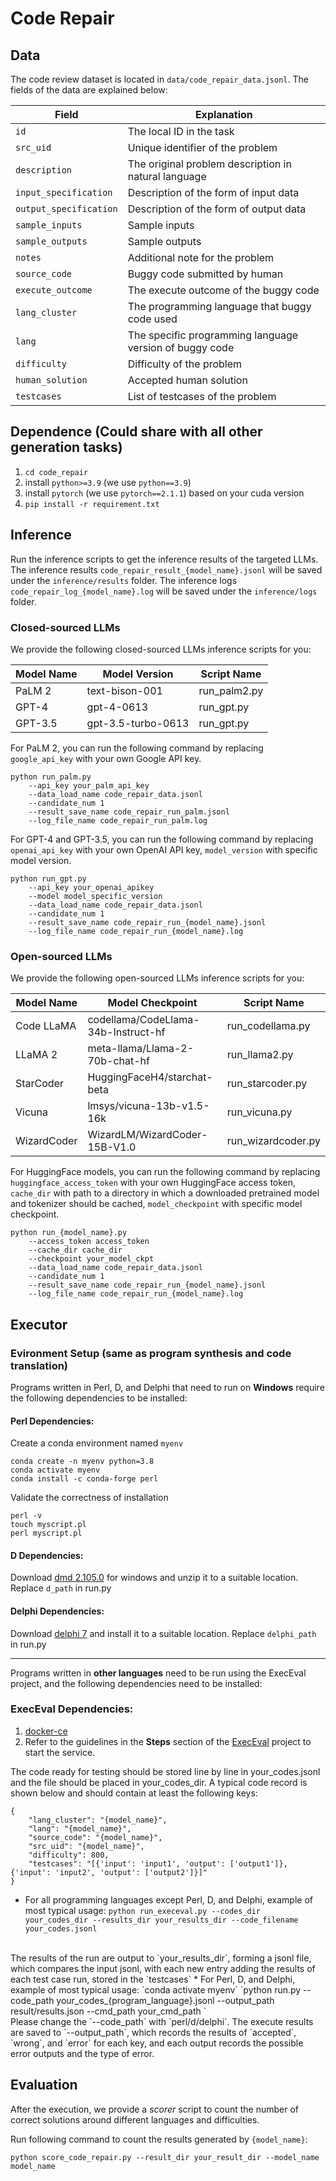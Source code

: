 # Code Repair

## Data
The code review dataset is located in `data/code_repair_data.jsonl`. The fields of the data are explained below:

| Field                	   | Explanation                                          	             |
|--------------------------|--------------------------------------------------------------------|
| `id`                   	 | The local ID in the task                             	             |
| `src_uid`              	 | Unique identifier of the problem                     	             |
| `description`          	 | The original problem description in natural language 	             |
| `input_specification`  	 | Description of the form of input data                	             |
| `output_specification` 	 | Description of the form of output data               	             |
| `sample_inputs`        	 | Sample inputs                                        	             |
| `sample_outputs`       	 | Sample outputs                                       	             |
| `notes`                	 | Additional note for the problem                              	     |
| `source_code`            | Buggy code submitted by human                                      |
| `execute_outcome`         | The execute outcome of the buggy code                              |
| `lang_cluster`         	 | The programming language that buggy code used                    	 |
| `lang`                   | The specific programming language version of buggy code            |
| `difficulty`           	 | Difficulty of the problem                            	             |
| `human_solution`       	 | Accepted human solution                              	             |
| `testcases`            	 | List of testcases of the problem           	                       |

 

## Dependence (Could share with all other generation tasks)
1. `cd code_repair`
2. install `python>=3.9` (we use `python==3.9`)
3. install `pytorch` (we use `pytorch==2.1.1`) based on your cuda version
4. `pip install -r requirement.txt`


## Inference
Run the inference scripts to get the inference results of the targeted LLMs. The inference results `code_repair_result_{model_name}.jsonl` will be saved under the `inference/results` folder. The inference logs `code_repair_log_{model_name}.log` will be saved under the `inference/logs` folder.

### Closed-sourced LLMs

We provide the following closed-sourced LLMs inference scripts for you:


| Model Name | Model Version      | Script Name  |
| ---------- | ------------------ | ------------ |
| PaLM 2     | text-bison-001     | run_palm2.py |
| GPT-4      | gpt-4-0613         | run_gpt.py   |
| GPT-3.5    | gpt-3.5-turbo-0613 | run_gpt.py   |

For PaLM 2, you can run the following command by replacing `google_api_key` with your own Google API key. 

```angular2html
python run_palm.py 
    --api_key your_palm_api_key
    --data_load_name code_repair_data.jsonl
    --candidate_num 1
    --result_save_name code_repair_run_palm.jsonl
    --log_file_name code_repair_run_palm.log
```

For GPT-4 and GPT-3.5, you can run the following command by replacing `openai_api_key` with your own OpenAI API key, `model_version` with specific model version.

```angular2html
python run_gpt.py
    --api_key your_openai_apikey
    --model model_specific_version
    --data_load_name code_repair_data.jsonl
    --candidate_num 1
    --result_save_name code_repair_run_{model_name}.jsonl
    --log_file_name code_repair_run_{model_name}.log
```


### Open-sourced LLMs

We provide the following open-sourced LLMs inference scripts for you:


| Model Name  | Model Checkpoint                    | Script Name        |
| ----------- | ----------------------------------- | ------------------ |
| Code LLaMA  | codellama/CodeLlama-34b-Instruct-hf | run_codellama.py   |
| LLaMA 2     | meta-llama/Llama-2-70b-chat-hf      | run_llama2.py      |
| StarCoder   | HuggingFaceH4/starchat-beta         | run_starcoder.py   |
| Vicuna      | lmsys/vicuna-13b-v1.5-16k           | run_vicuna.py      |
| WizardCoder | WizardLM/WizardCoder-15B-V1.0       | run_wizardcoder.py |

For HuggingFace models, you can run the following command by replacing `huggingface_access_token` with your own HuggingFace access token, `cache_dir` with path to a directory in which a downloaded pretrained model and tokenizer should be cached, `model_checkpoint` with specific model checkpoint.

```angular2html
python run_{model_name}.py 
    --access_token access_token
    --cache_dir cache_dir 
    --checkpoint your_model_ckpt
    --data_load_name code_repair_data.jsonl
    --candidate_num 1
    --result_save_name code_repair_run_{model_name}.jsonl
    --log_file_name code_repair_run_{model_name}.log
```



## Executor 
### Evironment Setup (same as program synthesis and code translation)

Programs written in Perl, D, and Delphi that need to run on **Windows** require the following dependencies to be installed:

#### Perl Dependencies:

Create a conda environment named `myenv`
```
conda create -n myenv python=3.8
conda activate myenv
conda install -c conda-forge perl
```
Validate the correctness of installation
```
perl -v
touch myscript.pl
perl myscript.pl
```
#### D Dependencies:

Download [dmd 2.105.0](https://downloads.dlang.org/releases/2.x/2.105.0/) for windows and unzip it to a suitable location. Replace `d_path` in run.py

#### Delphi Dependencies:

Download [delphi 7](http://altd.embarcadero.com/download/delphi/d7/english/ent/delphi_7_ent_en.iso) and install it to a suitable location. Replace `delphi_path` in run.py

***

Programs written in **other languages** need to be run using the ExecEval project, and the following dependencies need to be installed:

### ExecEval Dependencies:

1. [docker-ce](https://docs.docker.com/engine/install/)
2. Refer to the guidelines in the **Steps** section of the [ExecEval](https://github.com/ntunlp/ExecEval) project to start the service.


The code ready for testing should be stored line by line in your\_codes.jsonl and the file should be placed in your\_codes\_dir. A typical code record is shown below and should contain at least the following keys:

```
{
    "lang_cluster": "{model_name}",
    "lang": "{model_name}",
    "source_code": "{model_name}",
    "src_uid": "{model_name}",
    "difficulty": 800,
    "testcases": "[{'input': 'input1', 'output': ['output1']}, {'input': 'input2', 'output': ['output2']}]"
}
```

* For all programming languages except Perl, D, and Delphi, example of most typical usage:
    `python run_execeval.py --codes_dir your_codes_dir --results_dir your_results_dir --code_filename your_codes.jsonl`
<br>
    The results of the run are output to `your_results_dir`, forming a jsonl file, which compares the input jsonl, with each new entry adding the results of each test case run, stored in the `testcases`
* For Perl, D, and Delphi, example of most typical usage:
    `conda activate myenv`
    `python run.py  --code_path your_codes_{program_language}.jsonl --output_path result/results.json --cmd_path your_cmd_path `
<br>
    Please change the `--code_path` with `perl/d/delphi`. The execute results are saved to `--output_path`, which records the results of `accepted`, `wrong`, and `error` for each key, and each output records the possible error outputs and the type of error.

## Evaluation

After the execution, we provide a *scorer* script to count the number of correct solutions around different languages and difficulties. 

Run following command to count the results generated by `{model_name}`: 

`python score_code_repair.py --result_dir your_result_dir --model_name model_name`
